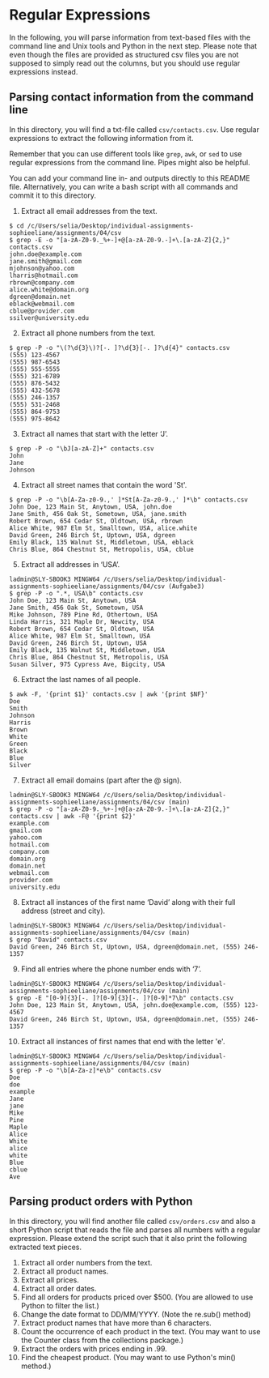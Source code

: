 # Regular Expressions

In the following, you will parse information from text-based files with the command line and Unix tools and Python in the next step. Please note that even though the files are provided as structured csv files you are not supposed to simply read out the columns, but you should use regular expressions instead.

## Parsing contact information from the command line

In this directory, you will find a txt-file called `csv/contacts.csv`. Use regular expressions to extract the following information from it.

Remember that you can use different tools like `grep`, `awk`, or `sed` to use regular expressions from the command line. Pipes might also be helpful. 

You can add your command line in- and outputs directly to this README file. Alternatively, you can write a bash script with all commands and commit it to this directory.

1. Extract all email addresses from the text.
``` 
$ cd /c/Users/selia/Desktop/individual-assignments-sophieeliane/assignments/04/csv
$ grep -E -o "[a-zA-Z0-9._%+-]+@[a-zA-Z0-9.-]+\.[a-zA-Z]{2,}" contacts.csv
john.doe@example.com
jane.smith@gmail.com
mjohnson@yahoo.com
lharris@hotmail.com
rbrown@company.com
alice.white@domain.org
dgreen@domain.net
eblack@webmail.com
cblue@provider.com
ssilver@university.edu

``` 
2. Extract all phone numbers from the text.
``` 
$ grep -P -o "\(?\d{3}\)?[-. ]?\d{3}[-. ]?\d{4}" contacts.csv
(555) 123-4567
(555) 987-6543
(555) 555-5555
(555) 321-6789
(555) 876-5432
(555) 432-5678
(555) 246-1357
(555) 531-2468
(555) 864-9753
(555) 975-8642

``` 
3. Extract all names that start with the letter ‘J’.
``` 
$ grep -P -o "\bJ[a-zA-Z]+" contacts.csv
John
Jane
Johnson

``` 
4. Extract all street names that contain the word 'St'.
``` 
$ grep -P -o "\b[A-Za-z0-9.,' ]*St[A-Za-z0-9.,' ]*\b" contacts.csv
John Doe, 123 Main St, Anytown, USA, john.doe
Jane Smith, 456 Oak St, Sometown, USA, jane.smith
Robert Brown, 654 Cedar St, Oldtown, USA, rbrown
Alice White, 987 Elm St, Smalltown, USA, alice.white
David Green, 246 Birch St, Uptown, USA, dgreen
Emily Black, 135 Walnut St, Middletown, USA, eblack
Chris Blue, 864 Chestnut St, Metropolis, USA, cblue

``` 
5. Extract all addresses in ‘USA’.
``` 
ladmin@SLY-SBOOK3 MINGW64 /c/Users/selia/Desktop/individual-assignments-sophieeliane/assignments/04/csv (Aufgabe3)
$ grep -P -o ".*, USA\b" contacts.csv
John Doe, 123 Main St, Anytown, USA
Jane Smith, 456 Oak St, Sometown, USA
Mike Johnson, 789 Pine Rd, Othertown, USA
Linda Harris, 321 Maple Dr, Newcity, USA
Robert Brown, 654 Cedar St, Oldtown, USA
Alice White, 987 Elm St, Smalltown, USA
David Green, 246 Birch St, Uptown, USA
Emily Black, 135 Walnut St, Middletown, USA
Chris Blue, 864 Chestnut St, Metropolis, USA
Susan Silver, 975 Cypress Ave, Bigcity, USA

``` 
6. Extract the last names of all people.
``` 
$ awk -F, '{print $1}' contacts.csv | awk '{print $NF}'
Doe
Smith
Johnson
Harris
Brown
White
Green
Black
Blue
Silver

``` 
7. Extract all email domains (part after the @ sign).
``` 
ladmin@SLY-SBOOK3 MINGW64 /c/Users/selia/Desktop/individual-assignments-sophieeliane/assignments/04/csv (main)
$ grep -P -o "[a-zA-Z0-9._%+-]+@[a-zA-Z0-9.-]+\.[a-zA-Z]{2,}" contacts.csv | awk -F@ '{print $2}'
example.com
gmail.com
yahoo.com
hotmail.com
company.com
domain.org
domain.net
webmail.com
provider.com
university.edu

``` 
8.	Extract all instances of the first name ‘David’ along with their full address (street and city).
``` 
ladmin@SLY-SBOOK3 MINGW64 /c/Users/selia/Desktop/individual-assignments-sophieeliane/assignments/04/csv (main)
$ grep "David" contacts.csv
David Green, 246 Birch St, Uptown, USA, dgreen@domain.net, (555) 246-1357

``` 
9.	Find all entries where the phone number ends with ‘7’.
``` 
ladmin@SLY-SBOOK3 MINGW64 /c/Users/selia/Desktop/individual-assignments-sophieeliane/assignments/04/csv (main)
$ grep -E "[0-9]{3}[-. ]?[0-9]{3}[-. ]?[0-9]*7\b" contacts.csv
John Doe, 123 Main St, Anytown, USA, john.doe@example.com, (555) 123-4567
David Green, 246 Birch St, Uptown, USA, dgreen@domain.net, (555) 246-1357

``` 
10.	Extract all instances of first names that end with the letter 'e'.
``` 
ladmin@SLY-SBOOK3 MINGW64 /c/Users/selia/Desktop/individual-assignments-sophieeliane/assignments/04/csv (main)
$ grep -P -o "\b[A-Za-z]*e\b" contacts.csv
Doe
doe
example
Jane
jane
Mike
Pine
Maple
Alice
White
alice
white
Blue
cblue
Ave

``` 

## Parsing product orders with Python

In this directory, you will find another file called `csv/orders.csv` and also a short Python script that reads the file and parses all numbers with a regular expression. Please extend the script such that it also print the following extracted text pieces.

1.	Extract all order numbers from the text. 
2.	Extract all product names.
3.	Extract all prices.
4.	Extract all order dates.
5.	Find all orders for products priced over $500. (You are allowed to use Python to filter the list.)
6.	Change the date format to DD/MM/YYYY. (Note the re.sub() method)
7.	Extract product names that have more than 6 characters.
8.	Count the occurrence of each product in the text. (You may want to use the Counter class from the collections package.)
9.	Extract the orders with prices ending in .99.
10.	Find the cheapest product. (You may want to use Python's min() method.)
